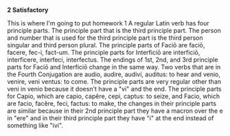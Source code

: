 **2 Satisfactory**

This is where I'm going to put homework 1
A regular Latin verb has four principle parts.
The principle part that is the third principle part. The person and number that is used for the third principle part is the third person singular and third person plural.
The principle parts of Faciō are faciō, facere, fec-i, fact-um. The principle parts for Interficiō are interficiō, interficere, interfeci, interfectus. The endings of 1st, 2nd, and 3rd principle parts for Faciō and Interficiō change in the same way.
Two verbs that are in the Fourth Conjugation are audio, audire, audivi, auditus: to hear and venio, venire, veni ventus: to come. The principle parts are very regular other than veni in venio because it doesn't have a "vi" and the end. 
The principle parts for Capio, which are capio, capĕre, cepi, captus: to seize, and Facio, which are facio, facĕre, feci, factus: to make, the changes in their principle parts are similar because in their 2nd principle part they have a macron over the e in "ere" and in their third principle part they have "i" at the end instead of something like "ivi".
